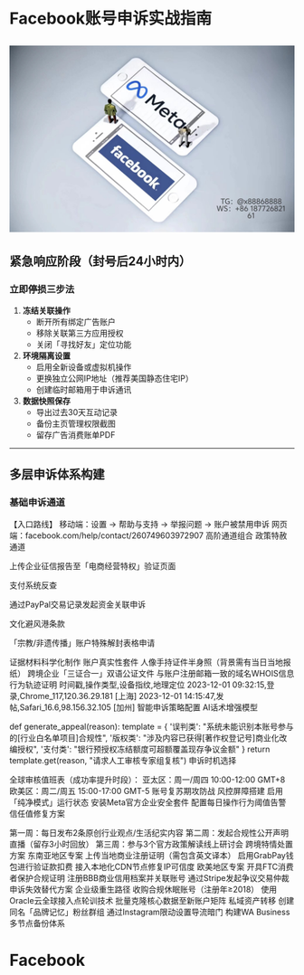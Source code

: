 # Facebook账号申诉实战指南
![替代文字](84510a4422f70cca1910c56bd2fda4b.jpg)
---
## 紧急响应阶段（封号后24小时内）
### 立即停损三步法
1. **冻结关联操作**  
   - 断开所有绑定广告账户  
   - 移除关联第三方应用授权  
   - 关闭「寻找好友」定位功能  
2. **环境隔离设置**  
   - 启用全新设备或虚拟机操作  
   - 更换独立公网IP地址（推荐美国静态住宅IP）  
   - 创建临时邮箱用于申诉通讯  
3. **数据快照保存**  
   - 导出过去30天互动记录  
   - 备份主页管理权限截图  
   - 留存广告消费账单PDF  
---
## 多层申诉体系构建
### 基础申诉通道

【入口路线】
移动端：设置 → 帮助与支持 → 举报问题 → 账户被禁用申诉
网页端：facebook.com/help/contact/260749603972907
高阶通道组合
政策特赦通道

上传企业征信报告至「电商经营特权」验证页面

支付系统反查

通过PayPal交易记录发起资金关联申诉

文化避风港条款

「宗教/非遗传播」账户特殊解封表格申请

证据材料科学化制作
账户真实性套件
人像手持证件半身照（背景需有当日当地报纸）
跨境企业「三证合一」双语公证文件
与账户注册邮箱一致的域名WHOIS信息
行为轨迹证明
<CSV>
时间戳,操作类型,设备指纹,地理定位
2023-12-01 09:32:15,登录,Chrome_117,120.36.29.181 [上海]
2023-12-01 14:15:47,发帖,Safari_16.6,98.156.32.105 [加州]
智能申诉策略配置
AI话术增强模型

def generate_appeal(reason):
    template = {
        '误判类': "系统未能识别本账号参与的[行业白名单项目]合规性",
        '版权类': "涉及内容已获得[著作权登记号]商业化改编授权",
        '支付类': "银行预授权冻结额度可超额覆盖现存争议金额"
    }
    return template.get(reason, "请求人工审核专家组复核")
申诉时机选择

全球审核值班表（成功率提升时段）：
亚太区：周一/周四 10:00-12:00 GMT+8  
欧美区：周二/周五 15:00-17:00 GMT-5
账号复苏期攻防战
风控屏障搭建
启用「纯净模式」运行状态
安装Meta官方企业安全套件
配置每日操作行为阈值告警
信任值修复方案

第一周：每日发布2条原创行业观点/生活纪实内容
第二周：发起合规性公开声明直播（留存3小时回放）
第三周：参与3个官方政策解读线上研讨会
跨境特情处置方案
东南亚地区专案
上传当地商业注册证明（需包含英文译本）
启用GrabPay钱包进行验证款扣费
接入本地化CDN节点修复IP可信度
欧美地区专案
开具FTC消费者保护合规证明
注册BBB商业信用档案并关联账号
通过Stripe发起争议交易仲裁
申诉失效替代方案
企业级重生路径
收购合规休眠账号（注册年≥2018）
使用Oracle云全球接入点轮训技术
批量克隆核心数据至新账户矩阵
私域资产转移
创建同名「品牌记忆」粉丝群组
通过Instagram限动设置导流暗门
构建WA Business多节点备份体系
# Facebook
